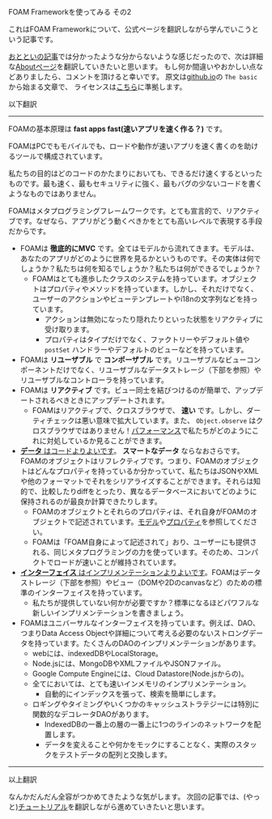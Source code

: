 FOAM Frameworkを使ってみる その2

これはFOAM Frameworkについて、公式ページを翻訳しながら学んでいこうという記事です。

[おとといの記事](http://qiita.com/tako-black/items/396734b82e256bad34b3)では分かったような分からないような感じだったので、次は詳細な[Aboutページ](http://foam-framework.github.io/foam/about/)を翻訳していきたいと思います。
もし何か間違いやおかしい点などありましたら、コメントを頂けると幸いです。 
原文は[github.io](http://foam-framework.github.io/foam/about/)の `The basic` から始まる文章で、 
ライセンスは[こちら](https://github.com/foam-framework/foam/blob/master/COPYRIGHT)に準拠します。

以下翻訳

---

FOAMの基本原理は **fast apps fast(速いアプリを速く作る？)** です。

FOAMはPCでもモバイルでも、ロードや動作が速いアプリを速く書くのを助けるツールで構成されています。

私たちの目的はどのコードのかたまりにおいても、できるだけ速くするといったものです。最も速く、最もセキュリティに強く、最もバグの少ないコードを書くようなものではありません。

FOAMはメタプログラミングフレームワークです。とても宣言的で、リアクティブです。なぜなら、アプリがどう動くべきかをとても高いレベルで表現する手段だからです。

* FOAMは **徹底的にMVC** です。全てはモデルから流れてきます。モデルは、あなたのアプリがどのように世界を見るかというものです。その実体は何でしょうか？私たちは何を知るでしょうか？私たちは何ができるでしょうか？
	* FOAMはとても進歩したクラスのシステムを持っています。オブジェクトはプロパティやメソッドを持っています。しかし、それだけでなく、ユーザーのアクションやビューテンプレートやi18nの文字列などを持っています。
		* アクションは無効になったり隠れたりといった状態をリアクティブに受け取ります。
		* プロパティはタイプだけでなく、ファクトリーやデフォルト値や `postSet` ハンドラーやデフォルトのビューなどを持っています。
* FOAMは **リユーザブル** で **コンポーザブル** です。リユーザブルなビューコンポーネントだけでなく、リユーザブルなデータストレージ（下部を参照）やリユーザブルなコントローラを持っています。
* FOAMは **リアクティブ** です。ビュー同士を結びつけるのが簡単で、アップデートされるべきときにアップデートされます。
	* FOAMはリアクティブで、クロスブラウザで、 **速い** です。しかし、ダーティチェックは悪い意味で拡大しています。また、 `Object.observe` はクロスブラウザではありません！[パフォーマンス](http://foam-framework.github.io/foam/performance/)で私たちがどのようにこれに対処しているか見ることができます。
* [ **データ** はコードよりよいです](http://foam-framework.github.io/foam/principles/)。 **スマートなデータ** ならなおさらです。FOAMのオブジェクトはリフレクティブです。つまり、FOAMのオブジェクトはどんなプロパティを持っているか分かっていて、私たちはJSONやXMLや他のフォーマットでそれをシリアライズすることができます。それらは知的で、比較したりdiffをとったり、異なるデータベースにおいてどのように保持されるのが最良か計算できたりします。
	* FOAMのオブジェクトとそれらのプロパティは、それ自身がFOAMのオブジェクトで記述されています。[モデル](http://foam-framework.github.io/foam/foam/apps/docs/docbrowser.html#Model)や[プロパティ](http://foam-framework.github.io/foam/foam/apps/docs/docbrowser.html#Property)を参照してください。
	* FOAMは「FOAM自身によって記述されて」おり、ユーザーにも提供される、同じメタプログラミングの力を使っています。そのため、コンパクトでロードが速いことが維持されています。
* [ **インターフェイス** はインプリメンテーションよりよいです](http://foam-framework.github.io/foam/principles/)。FOAMはデータストレージ（下部を参照）やビュー（DOMや2Dのcanvasなど）のための標準のインターフェイスを持っています。
	* 私たちが提供していない何かが必要ですか？標準になるほどパワフルな新しいインプリメンテーションを書きましょう。
* FOAMはユニバーサルなインターフェイスを持っています。例えば、DAO、つまりData Access Objectや詳細について考える必要のないストロングデータを持っています。たくさんのDAOのインプリメンテーションがあります。
	* webには、indexedDBやLocalStorage。
	* Node.jsには、MongoDBやXMLファイルやJSONファイル。
	* Google Compute Engineには、Cloud Datastore(Node.jsからの)。
	* 全てにおいては、とても速いインメモリのインプリメンテーション。
		* 自動的にインデックスを張って、検索を簡単にします。
	* ロギングやタイミングやいくつかのキャッシュストラテジーには特別に関数的なデコレータDAOがあります。
		* IndexedDBの一番上の層の一番上に1つのラインのネットワークを配置します。
		* データを変えることや何かをモックにすることなく、実際のスタックをテストデータの配列と交換します。

---

以上翻訳

なんかだんだん全容がつかめてきたような気がします。
次回の記事では、(やっと)[チュートリアル](http://foam-framework.github.io/foam/tutorial/0-intro/)を翻訳しながら進めていきたいと思います。
